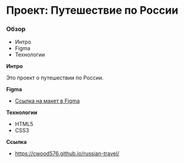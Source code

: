 # Проект: Путешествие по России

### Обзор
* Интро
* Figma
* Технологии

**Интро**

Это проект о путешествии по России.

**Figma**

* [Ссылка на макет в Figma](https://www.figma.com/file/5S2WSbEFL6awjVWJ0NWL8Q/Sprint-3_-Russia-_-desktop-mobile?node-id=28503%3A0)

**Технологии**
* HTML5
* CSS3

**Ссылка**
* https://cwood576.github.io/russian-travel/
